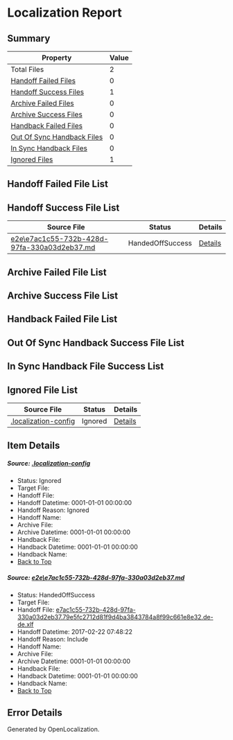 # <a name='report-top'></a> Localization Report

## Summary
 Property | Value 
 -------- | ----- 
 Total Files | 2
[ Handoff Failed Files ](#handoff-failed-list)| 0
[ Handoff Success Files ](#handoff-success-list)| 1
[ Archive Failed Files ](#archive-failed-list)| 0
[ Archive Success Files ](#archive-success-list)| 0
[ Handback Failed Files ](#handback-failed-list)| 0
[ Out Of Sync Handback Files ](#outofsync-handback-success-list)| 0
[ In Sync Handback Files ](#insync-handback-success-list)| 0
[ Ignored Files ](#ignored-list)| 1

## <a name='handoff-failed-list'></a> Handoff Failed File List

## <a name='handoff-success-list'></a> Handoff Success File List
 Source File | Status | Details 
 ----------- | ------ | ------- 
 [e2e\e7ac1c55-732b-428d-97fa-330a03d2eb37.md](https://github.com/OpenLocalizationTestOrg/ol-test4/blob/17ecb9423df503789b966833334bc299b188f619/e2e/e7ac1c55-732b-428d-97fa-330a03d2eb37.md) | HandedOffSuccess | [Details](#6d074dd1496d0ebd905cc73c4f77b39b07376d671)

## <a name='archive-failed-list'></a> Archive Failed File List

## <a name='archive-success-list'></a> Archive Success File List

## <a name='handback-failed-list'></a> Handback Failed File List

## <a name='outofsync-handback-success-list'></a> Out Of Sync Handback Success File List

## <a name='insync-handback-success-list'></a> In Sync Handback File Success List

## <a name='ignored-list'></a> Ignored File List
 Source File | Status | Details 
 ----------- | ------ | ------- 
 [.localization-config](https://github.com/OpenLocalizationTestOrg/ol-test4/blob/17ecb9423df503789b966833334bc299b188f619/.localization-config) | Ignored | [Details](#cb0632cf59c1387fc1742bfb9fa3c47f87e2e5c90)

## Item Details
##### <a name='cb0632cf59c1387fc1742bfb9fa3c47f87e2e5c90'></a> Source: [.localization-config](https://github.com/OpenLocalizationTestOrg/ol-test4/blob/17ecb9423df503789b966833334bc299b188f619/.localization-config)
* Status: Ignored
* Target File: 
* Handoff File: 
* Handoff Datetime: 0001-01-01 00:00:00
* Handoff Reason: Ignored
* Handoff Name: 
* Archive File: 
* Archive Datetime: 0001-01-01 00:00:00
* Handback File: 
* Handback Datetime: 0001-01-01 00:00:00
* Handback Name: 
* [Back to Top](#report-top)

##### <a name='6d074dd1496d0ebd905cc73c4f77b39b07376d671'></a> Source: [e2e\e7ac1c55-732b-428d-97fa-330a03d2eb37.md](https://github.com/OpenLocalizationTestOrg/ol-test4/blob/17ecb9423df503789b966833334bc299b188f619/e2e/e7ac1c55-732b-428d-97fa-330a03d2eb37.md)
* Status: HandedOffSuccess
* Target File: 
* Handoff File: [e7ac1c55-732b-428d-97fa-330a03d2eb37.79e5fc2712d81f9d4ba3843784a8f99c661e8e32.de-de.xlf](https://github.com/OpenLocalizationTestOrg/ol-test4-handoff/blob/ee2243d2d4598f6b4acddb39055919a7ed93b64c/ol-handoff/OpenLocalizationTestOrg/ol-test4-dede/xinjiang/ht/e7ac1c55-732b-428d-97fa-330a03d2eb37.79e5fc2712d81f9d4ba3843784a8f99c661e8e32.de-de.xlf)
* Handoff Datetime: 2017-02-22 07:48:22
* Handoff Reason: Include
* Handoff Name: 
* Archive File: 
* Archive Datetime: 0001-01-01 00:00:00
* Handback File: 
* Handback Datetime: 0001-01-01 00:00:00
* Handback Name: 
* [Back to Top](#report-top)


## Error Details

Generated by OpenLocalization.
